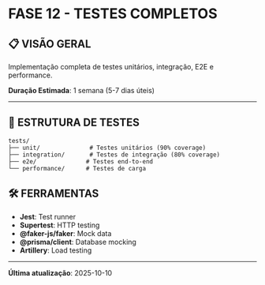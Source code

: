# FASE 12 - TESTES COMPLETOS

## 📋 VISÃO GERAL

Implementação completa de testes unitários, integração, E2E e performance.

**Duração Estimada**: 1 semana (5-7 dias úteis)

---

## 🧪 ESTRUTURA DE TESTES

```
tests/
├── unit/              # Testes unitários (90% coverage)
├── integration/       # Testes de integração (80% coverage)
├── e2e/              # Testes end-to-end
└── performance/      # Testes de carga
```

## 🛠️ FERRAMENTAS

- **Jest**: Test runner
- **Supertest**: HTTP testing
- **@faker-js/faker**: Mock data
- **@prisma/client**: Database mocking
- **Artillery**: Load testing

---

**Última atualização**: 2025-10-10
